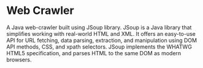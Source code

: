 # Web Crawler
 A Java web-crawler built using JSoup library. 
 JSoup is a Java library that simplifies working with real-world HTML and XML. 
 It offers an easy-to-use API for URL fetching, data parsing, extraction, and manipulation using DOM API methods, CSS, and xpath selectors. 
 JSoup implements the WHATWG HTML5 specification, and parses HTML to the same DOM as modern browsers.
